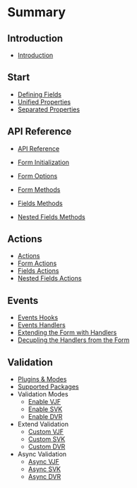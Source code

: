 # Summary

## Introduction
* [Introduction](README.md)

## Start

* [Defining Fields](docs/defining-fields/README.md)
 * [Unified Properties](docs/defining-fields/unified-properties.md)
 * [Separated Properties](docs/defining-fields/separated-properties.md)

## API Reference

* [API Reference](docs/api-reference/README.md)

 * [Form Initialization](docs/api-reference/form-initialization.md)
 * [Form Options](docs/api-reference/form-options.md)
 * [Form Methods](docs/api-reference/form-methods.md)
 * [Fields Methods](docs/api-reference/fields-methods.md)
 * [Nested Fields Methods](docs/api-reference/nested-fields-methods.md)

## Actions

* [Actions](docs/actions/README.md)
 * [Form Actions](docs/actions/form-actions.md)
 * [Fields Actions](docs/actions/fields-actions.md)
 * [Nested Fields Actions](docs/actions/nested-fields-actions.md)

## Events

* [Events Hooks](docs/events/events-hooks.md)
* [Events Handlers](docs/events/README.md)
 * [Extending the Form with Handlers](docs/events/extending-form.md)
 * [Decupling the Handlers from the Form](docs/events/decoupling-handlers.md)

## Validation

* [Plugins & Modes](docs/validation/plugins.md)
* [Supported Packages](docs/validation/supported-packages.md)
 * Validation Modes
   * [Enable VJF]()
   * [Enable SVK]()
   * [Enable DVR]()
 * Extend Validation
   * [Custom VJF]()
   * [Custom SVK]()
   * [Custom DVR]()
 * Async Validation
   * [Async VJF]()
   * [Async SVK]()
   * [Async DVR]()
